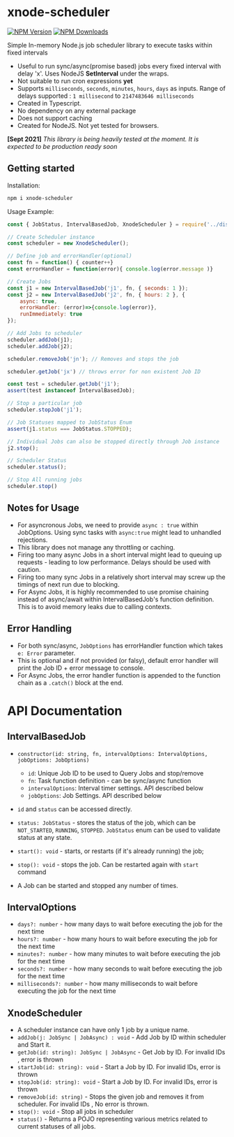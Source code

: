 # xnode-scheduler

[![NPM Version][npm-image]][npm-url]
[![NPM Downloads][downloads-image]][downloads-url]

Simple In-memory Node.js job scheduler library to execute tasks within fixed intervals
* Useful to run sync/async(promise based) jobs every fixed interval with delay 'x'. Uses NodeJS **SetInterval** under the wraps.
* Not suitable to run cron expressions **yet**
* Supports `milliseconds`, `seconds`, `minutes`, `hours`, `days` as inputs. Range of delays supported : `1 millisecond` to `2147483646 milliseconds`
* Created in Typescript.
* No dependency on any external package
* Does not support caching
* Created for NodeJS. Not yet tested for browsers.


**[Sept 2021]**  *This library is being heavily tested at the moment. It is expected to be production ready soon*

## Getting started

Installation:

```bash
npm i xnode-scheduler
```

Usage Example:

```js
const { JobStatus, IntervalBasedJob, XnodeScheduler } = require('../dist/index');

// Create Scheduler instance
const scheduler = new XnodeScheduler();

// Define job and errorHandler(optional)
const fn = function() { counter++}
const errorHandler = function(error){ console.log(error.message )}

// Create Jobs
const j1 = new IntervalBasedJob('j1', fn, { seconds: 1 });
const j2 = new IntervalBasedJob('j2', fn, { hours: 2 }, {
    async: true,
    errorHandler: (error)=>{console.log(error)},
    runImmediately: true
});

// Add Jobs to scheduler
scheduler.addJob(j1);
scheduler.addJob(j2);

scheduler.removeJob('jn'); // Removes and stops the job

scheduler.getJob('jx') // throws error for non existent Job ID

const test = scheduler.getJob('j1');
assert(test instanceof IntervalBasedJob);

// Stop a particular job
scheduler.stopJob('j1');

// Job Statuses mapped to JobStatus Enum
assert(j1.status === JobStatus.STOPPED);

// Individual Jobs can also be stopped directly through Job instance
j2.stop();

// Scheduler Status
scheduler.status();

// Stop All running jobs
scheduler.stop()
```

## Notes for Usage

* For asyncronous Jobs, we need to provide `async : true` within JobOptions. Using sync tasks with `async:true` might lead to unhandled rejections. 
* This library does not manage any throttling or caching.
* Firing too many async Jobs in a short interval might lead to queuing up requests - leading to low performance. Delays should be used with caution.
* Firing too many sync Jobs in a relatively short interval may screw up the timings of next run due to blocking.
* For Async Jobs, it is highly recommended to use promise chaining instead of async/await within IntervalBasedJob's function definition. This is to avoid memory leaks due to calling contexts.

## Error Handling
* For both sync/async, `JobOptions` has errorHandler function which takes `e: Error` parameter.
* This is optional and if not provided (or falsy), default error handler will print the Job ID + error message to console.
* For Async Jobs, the error handler function is appended to the function chain as a `.catch()` block at the end.


# API Documentation

## IntervalBasedJob

* `constructor(id: string, fn, intervalOptions: IntervalOptions, jobOptions: JobOptions)`
    * `id`: Unique Job ID to be used to Query Jobs and stop/remove
    * `fn`: Task function definition - can be sync/async function
    * `intervalOptions`: Interval timer settings. API described below
    * `jobOptions`: Job Settings. API described below

* `id` and `status` can be accessed directly.
* `status: JobStatus` - stores the status of the job, which can be `NOT_STARTED`, `RUNNING`, `STOPPED`. `JobStatus` enum can be used to validate status at any state.
* `start(): void` - starts, or restarts (if it's already running) the job;
* `stop(): void` - stops the job. Can be restarted again with `start` command
* A Job can be started and stopped any number of times.


## IntervalOptions

* `days?: number` - how many days to wait before executing the job for the next time
* `hours?: number` - how many hours to wait before executing the job for the next time
* `minutes?: number` - how many minutes to wait before executing the job for the next time
* `seconds?: number` - how many seconds to wait before executing the job for the next time
* `milliseconds?: number` - how many milliseconds to wait before executing the job for the next time


## XnodeScheduler

* A scheduler instance can have only 1 job by a unique name.
* `addJob(j: JobSync | JobAsync) : void` - Add Job by ID within scheduler and Start it.
* `getJob(id: string): JobSync | JobAsync` - Get Job by ID. For invalid IDs , error is thrown
* `startJob(id: string): void` - Start a Job by ID. For invalid IDs, error is thrown
* `stopJob(id: string): void` - Start a Job by ID. For invalid IDs, error is thrown
* `removeJob(id: string)` - Stops the given job and removes it from scheduler. For invalid IDs , No error is thrown.
* `stop(): void` - Stop all jobs in scheduler
* `status()` - Returns a POJO representing various metrics related to current statuses of all jobs.


[npm-image]: https://img.shields.io/npm/v/xnode-scheduler?style=plastic
[npm-url]: https://www.npmjs.com/package/xnode-scheduler
[downloads-image]: https://img.shields.io/npm/dw/xnode-scheduler?style=plastic
[downloads-url]: https://www.npmjs.com/package/xnode-scheduler

